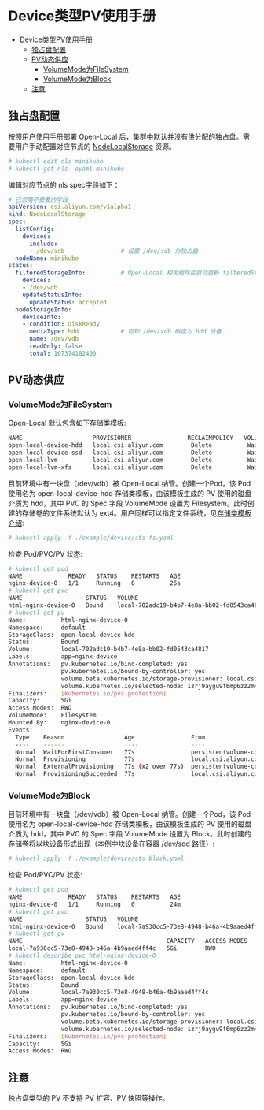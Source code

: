 # Device类型PV使用手册

- [Device类型PV使用手册](#device类型pv使用手册)
  - [独占盘配置](#独占盘配置)
  - [PV动态供应](#pv动态供应)
    - [VolumeMode为FileSystem](#volumemode为filesystem)
    - [VolumeMode为Block](#volumemode为block)
  - [注意](#注意)

## 独占盘配置

按照[用户使用手册](./user-guide_zh_CN.md)部署 Open-Local 后，集群中默认并没有供分配的独占盘。需要用户手动配置对应节点的 [NodeLocalStorage](../api/nls_zh_CN.md) 资源。

```bash
# kubectl edit nls minikube
# kubectl get nls -oyaml minikube
```

编辑对应节点的 nls spec字段如下：

```yaml
# 已忽略不重要的字段
apiVersion: csi.aliyun.com/v1alpha1
kind: NodeLocalStorage
spec:
  listConfig:
    devices:
      include:
      - /dev/sdb                # 设置 /dev/sdb 为独占盘
  nodeName: minikube
status:
  filteredStorageInfo:          # Open-Local 相关组件会自动更新 filteredStorageInfo 字段。当在 .filteredStorageInfo.device 中看到 /dev/vdb 时，表示该设备已被纳管，可被动态分配。
    devices:
    - /dev/vdb
    updateStatusInfo:
      updateStatus: accepted
  nodeStorageInfo:
    deviceInfo:
    - condition: DiskReady
      mediaType: hdd            # 可知 /dev/vdb 磁盘为 hdd 设备
      name: /dev/vdb
      readOnly: false
      total: 107374182400
```

## PV动态供应

### VolumeMode为FileSystem

Open-Local 默认包含如下存储类模板:

```bash
NAME                    PROVISIONER                RECLAIMPOLICY   VOLUMEBINDINGMODE      ALLOWVOLUMEEXPANSION   AGE
open-local-device-hdd   local.csi.aliyun.com        Delete          WaitForFirstConsumer   false                  6h56m
open-local-device-ssd   local.csi.aliyun.com        Delete          WaitForFirstConsumer   false                  6h56m
open-local-lvm          local.csi.aliyun.com        Delete          WaitForFirstConsumer   true                   6h56m
open-local-lvm-xfs      local.csi.aliyun.com        Delete          WaitForFirstConsumer   true                   6h56m
```

目前环境中有一块盘（/dev/vdb）被 Open-Local 纳管。创建一个Pod，该 Pod 使用名为 open-local-device-hdd 存储类模板，由该模板生成的 PV 使用的磁盘介质为 hdd，其中 PVC 的 Spec 字段 VolumeMode 设置为 Filesystem。此时创建的存储卷的文件系统默认为 ext4。用户同样可以指定文件系统，见[存储类模板介绍](./../storageclass/param.md):

```bash
# kubectl apply -f ./example/device/sts-fs.yaml
```

检查 Pod/PVC/PV 状态:

```bash
# kubectl get pod
NAME             READY   STATUS    RESTARTS   AGE
nginx-device-0   1/1     Running   0          25s
# kubectl get pvc
NAME                  STATUS   VOLUME                                       CAPACITY   ACCESS MODES   STORAGECLASS            AGE
html-nginx-device-0   Bound    local-702adc19-b4b7-4e8a-bb02-fd0543ca4817   5Gi        RWO            open-local-device-hdd   38s
# kubectl get pv
Name:          html-nginx-device-0
Namespace:     default
StorageClass:  open-local-device-hdd
Status:        Bound
Volume:        local-702adc19-b4b7-4e8a-bb02-fd0543ca4817
Labels:        app=nginx-device
Annotations:   pv.kubernetes.io/bind-completed: yes
               pv.kubernetes.io/bound-by-controller: yes
               volume.beta.kubernetes.io/storage-provisioner: local.csi.aliyun.com
               volume.kubernetes.io/selected-node: izrj9aygu9f6mp6zz2m4ehz
Finalizers:    [kubernetes.io/pvc-protection]
Capacity:      5Gi
Access Modes:  RWO
VolumeMode:    Filesystem
Mounted By:    nginx-device-0
Events:
  Type    Reason                 Age                From                                                                               Message
  ----    ------                 ----               ----                                                                               -------
  Normal  WaitForFirstConsumer   77s                persistentvolume-controller                                                        waiting for first consumer to be created before binding
  Normal  Provisioning           77s                local.csi.aliyun.com_iZrj9aygu9f6mp6zz2m4ehZ_0969585b-bd43-45d2-b043-fb8c767073f1  External provisioner is provisioning volume for claim "default/html-nginx-device-0"
  Normal  ExternalProvisioning   77s (x2 over 77s)  persistentvolume-controller                                                        waiting for a volume to be created, either by external provisioner "local.csi.aliyun.com" or manually created by system administrator
  Normal  ProvisioningSucceeded  77s                local.csi.aliyun.com_iZrj9aygu9f6mp6zz2m4ehZ_0969585b-bd43-45d2-b043-fb8c767073f1  Successfully provisioned volume local-702adc19-b4b7-4e8a-bb02-fd0543ca4817
```

### VolumeMode为Block

目前环境中有一块盘（/dev/vdb）被 Open-Local 纳管。创建一个Pod，该 Pod 使用名为 open-local-device-hdd 存储类模板，由该模板生成的 PV 使用的磁盘介质为 hdd，其中 PVC 的 Spec 字段 VolumeMode 设置为 Block。此时创建的存储卷将以块设备形式出现（本例中块设备在容器 /dev/sdd 路径）:

```bash
# kubectl apply -f ./example/device/sts-block.yaml
```

检查 Pod/PVC/PV 状态:

```bash
# kubectl get pod
NAME             READY   STATUS    RESTARTS   AGE
nginx-device-0   1/1     Running   0          24m
# kubectl get pvc
NAME                  STATUS   VOLUME                                       CAPACITY   ACCESS MODES   STORAGECLASS            AGE
html-nginx-device-0   Bound    local-7a930cc5-73e8-4948-b46a-4b9aaed4ff4c   5Gi        RWO            open-local-device-hdd   24m
# kubectl get pv
NAME                                         CAPACITY   ACCESS MODES   RECLAIM POLICY   STATUS   CLAIM                         STORAGECLASS            REASON   AGE
local-7a930cc5-73e8-4948-b46a-4b9aaed4ff4c   5Gi        RWO            Delete           Bound    default/html-nginx-device-0   open-local-device-hdd            24m
# kubectl describe pvc html-nginx-device-0
Name:          html-nginx-device-0
Namespace:     default
StorageClass:  open-local-device-hdd
Status:        Bound
Volume:        local-7a930cc5-73e8-4948-b46a-4b9aaed4ff4c
Labels:        app=nginx-device
Annotations:   pv.kubernetes.io/bind-completed: yes
               pv.kubernetes.io/bound-by-controller: yes
               volume.beta.kubernetes.io/storage-provisioner: local.csi.aliyun.com
               volume.kubernetes.io/selected-node: izrj9aygu9f6mp6zz2m4ehz
Finalizers:    [kubernetes.io/pvc-protection]
Capacity:      5Gi
Access Modes:  RWO
```

## 注意

独占盘类型的 PV 不支持 PV 扩容、PV 快照等操作。